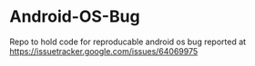 # Android-OS-Bug
Repo to hold code for reproducable android os bug reported at https://issuetracker.google.com/issues/64069975

